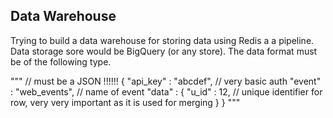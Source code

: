 ## Data Warehouse
Trying to build a data warehouse for storing data using Redis a a pipeline. Data storage sore would be BigQuery (or any store). The data format must be of the following type.

"""
// must be a JSON !!!!!!
{
  "api_key" : "abcdef", // very basic auth
  "event" : "web_events", // name of event
  "data" : {
    "u_id" : 12, // unique identifier for row, very very important as it is used for merging
  }
}
"""
